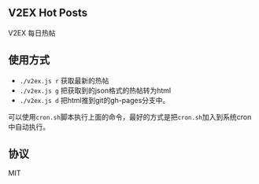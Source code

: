 ## V2EX Hot Posts

V2EX 每日热帖

## 使用方式

- `./v2ex.js r`  获取最新的热帖
- `./v2ex.js g`  把获取到的json格式的热帖转为html
- `./v2ex.js d`  把html推到git的gh-pages分支中。

可以使用`cron.sh`脚本执行上面的命令，最好的方式是把`cron.sh`加入到系统cron中自动执行。

## 协议
MIT

